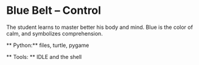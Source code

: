 # Blue Belt – Control

The student learns to master better his body and mind. Blue is the color of calm, and symbolizes comprehension.

** Python:** files, turtle, pygame 

** Tools: ** IDLE and the shell 

